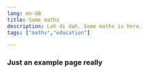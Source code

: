 ```yaml
---
lang: en-GB
title: Some maths
description: Lah di dah. Some maths is here.
tags: ["maths","education"]

---
```


### Just an example page really



